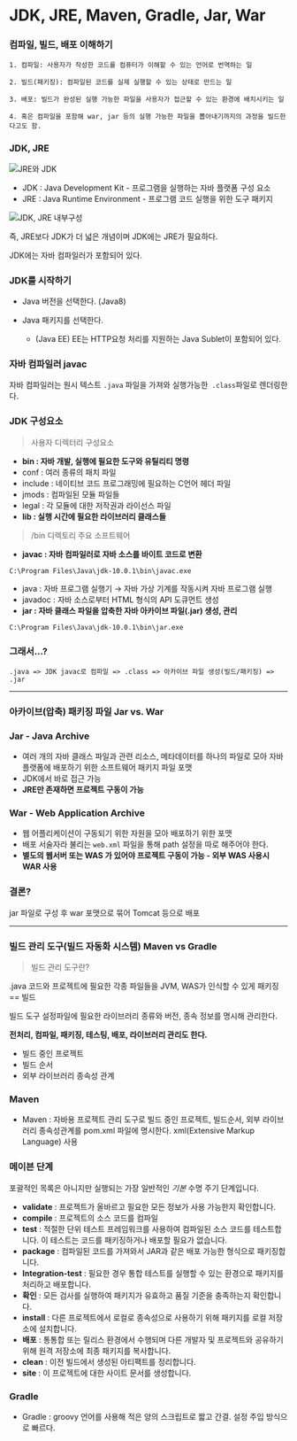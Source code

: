 # JDK, JRE, Maven, Gradle, Jar, War

### 컴파일, 빌드, 배포 이해하기

```
1. 컴파일: 사용자가 작성한 코드를 컴퓨터가 이해할 수 있는 언어로 번역하는 일

2. 빌드(패키징): 컴파일된 코드를 실제 실행할 수 있는 상태로 만드는 일

3. 배포: 빌드가 완성된 실행 가능한 파일을 사용자가 접근할 수 있는 환경에 배치시키는 일

4. 혹은 컴파일을 포함해 war, jar 등의 실행 가능한 파일을 뽑아내기까지의 과정을 빌드한다고도 함.
```



### JDK, JRE

![JRE와 JDK](https://blog.kakaocdn.net/dn/r2DDK/btruQk9O856/OYjuIRTtKY1hOdTMYw2e7k/img.png)

- JDK : Java Development Kit  - 프로그램을 실행하는 자바 플랫폼 구성 요소
- JRE : Java Runtime Environment - 프로그램 코드 실행을 위한 도구 패키지



![JDK, JRE 내부구성](https://blog.kakaocdn.net/dn/dYZ5zo/btruAiSxZGI/u1gxIOHNtkVV9KtNVl3knk/img.png)

즉, JRE보다 JDK가 더 넓은 개념이며 JDK에는 JRE가 필요하다.

JDK에는 자바 컴파일러가 포함되어 있다. 



### JDK를 시작하기

- Java 버전을 선택한다. (Java8)

- Java 패키지를 선택한다.

  - (Java EE) EE는 HTTP요청 처리를 지원하는 Java Sublet이 포함되어 있다.

  

### 자바 컴파일러 javac

자바 컴파일러는 원시 텍스트 `.java` 파일을 가져와 실행가능한` .class`파일로 렌더링한다.



### JDK 구성요소

> 사용자 디렉터리 구성요소

- **bin : 자바 개발, 실행에 필요한 도구와 유틸리티 명령**
- conf : 여러 종류의 패치 파일
- include : 네이티브 코드 프로그래밍에 필요하는 C언어 헤더 파일
- jmods : 컴파일된 모듈 파일들
- legal : 각 모듈에 대한 저작권과 라이선스 파일
- **lib : 실행 시간에 필요한 라이브러리 클래스들**



> /bin 디렉토리 주요 소프트웨어

- **javac : 자바 컴파일러로 자바 소스를 바이트 코드로 변환**

```
C:\Program Files\Java\jdk-10.0.1\bin\javac.exe
```

- java : 자바 프로그램 실행기 → 자바 가상 기계를 작동시켜 자바 프로그램 실행
- javadoc : 자바 소스로부터 HTML 형식의 API 도큐먼트 생성
- **jar : 자바 클래스 파일을 압축한 자바 아카이브 파일(.jar) 생성, 관리**

```
C:\Program Files\Java\jdk-10.0.1\bin\jar.exe
```



### 그래서...?

```
.java => JDK javac로 컴파일 => .class => 아카이브 파일 생성(빌드/패키징) => .jar
```



---

### 아카이브(압축) 패키징 파일 Jar vs. War



### Jar - Java Archive 

- 여러 개의 자바 클래스 파일과 관련 리소스, 메타데이터를 하나의 파일로 모아 자바 플랫폼에 배포하기 위한 소프트웨어 패키지 파일 포맷
- JDK에서 바로 접근 가능
- **JRE만 존재하면 프로젝트 구동이 가능**

### War - Web Application Archive

- 웹 어플리케이션이 구동되기 위한 자원을 모아 배포하기 위한 포맷
- 배포 서술자라 불리는 `web.xml` 파일을 통해 path 설정을 따로 해주어야 한다.
- **별도의 웹서버 또는 WAS 가 있어야 프로젝트 구동이 가능 - 외부 WAS 사용시 WAR 사용**



### 결론?

jar 파일로 구성 후 war 포맷으로 묶어 Tomcat 등으로 배포



---

### 빌드 관리 도구(빌드 자동화 시스템) Maven vs Gradle

>  빌드 관리 도구란?

.java 코드와 프로젝트에 필요한 각종 파일들을 JVM, WAS가 인식할 수 있게 패키징 == 빌드

빌드 도구 설정파일에 필요한 라이브러리 종류와 버전, 종속 정보를 명시해 관리한다.

**전처리, 컴파일, 패키징, 테스팅, 배포, 라이브러리 관리도 한다.**

- 빌드 중인 프로젝트
- 빌드 순서
- 외부 라이브러리 종속성 관계



### Maven

- Maven : 자바용 프로젝트 관리 도구로 빌드 중인 프로젝트, 빌드순서, 외부 라이브러리 종속성관계를 pom.xml 파일에 명시한다. xml(Extensive Markup Language) 사용



### 메이븐 단계

포괄적인 목록은 아니지만 실행되는 가장 일반적인 *기본* 수명 주기 단계입니다.

- **validate** : 프로젝트가 올바르고 필요한 모든 정보가 사용 가능한지 확인합니다.
- **compile** : 프로젝트의 소스 코드를 컴파일
- **test** : 적절한 단위 테스트 프레임워크를 사용하여 컴파일된 소스 코드를 테스트합니다. 이 테스트는 코드를 패키징하거나 배포할 필요가 없습니다.
- **package** : 컴파일된 코드를 가져와서 JAR과 같은 배포 가능한 형식으로 패키징합니다.
- **Integration-test** : 필요한 경우 통합 테스트를 실행할 수 있는 환경으로 패키지를 처리하고 배포합니다.
- **확인** : 모든 검사를 실행하여 패키지가 유효하고 품질 기준을 충족하는지 확인합니다.
- **install** : 다른 프로젝트에서 로컬로 종속성으로 사용하기 위해 패키지를 로컬 저장소에 설치합니다.
- **배포** : 통통합 또는 릴리스 환경에서 수행되며 다른 개발자 및 프로젝트와 공유하기 위해 원격 저장소에 최종 패키지를 복사합니다.
- **clean** : 이전 빌드에서 생성된 아티팩트를 정리합니다.
- **site** : 이 프로젝트에 대한 사이트 문서를 생성합니다.



### Gradle

- Gradle : groovy 언어를 사용해 적은 양의 스크립트로 짧고 간결. 설정 주입 방식으로 빠르다.
